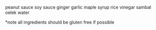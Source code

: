 peanut sauce
soy sauce
ginger
garlic
maple syrup
rice vinegar
sambal oelek
water

*note all ingredients should be gluten free if possible
